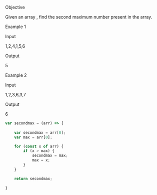 Objective

Given an array , find the second maximum number present in the array.



Example 1

Input

1,2,4,1,5,6



Output

5



Example 2

Input

1,2,3,6,3,7



Output

6

```js
var secondmax = (arr) => {
        
    var secondmax = arr[0];
    var max = arr[0];

    for (const x of arr) {
        if (x > max) {
            secondmax = max;
            max = x;
        }
    }

    return secondmax;
     
}
```
